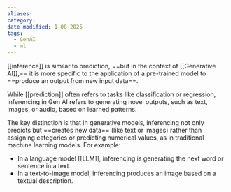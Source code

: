 ```yaml
---
aliases: 
category: 
date modified: 1-08-2025
tags:
  - GenAI
  - ml
---
```

[[inference]] is similar to prediction, ==but in the context of [[Generative AI]],== it is more specific to the application of a pre-trained model to ==produce an output from new input data==. 

While [[prediction]] often refers to tasks like classification or regression, inferencing in Gen AI refers to generating novel outputs, such as text, images, or audio, based on learned patterns.

The key distinction is that in generative models, inferencing not only predicts but ==creates new data== (like text or images) rather than assigning categories or predicting numerical values, as in traditional machine learning models. For example:
- In a language model [[LLM]], inferencing is generating the next word or sentence in a text.
- In a text-to-image model, inferencing produces an image based on a textual description.

